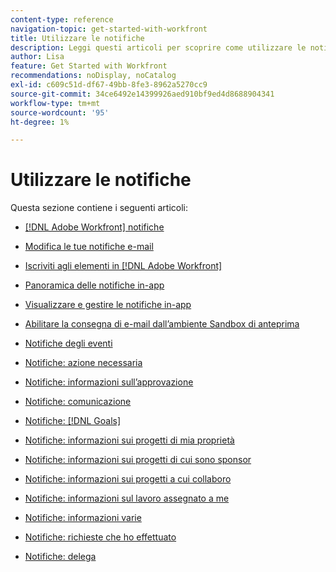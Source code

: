 ```yaml
---
content-type: reference
navigation-topic: get-started-with-workfront
title: Utilizzare le notifiche
description: Leggi questi articoli per scoprire come utilizzare le notifiche in Adobe Workfront.
author: Lisa
feature: Get Started with Workfront
recommendations: noDisplay, noCatalog
exl-id: c609c51d-df67-49bb-8fe3-8962a5270cc9
source-git-commit: 34ce6492e14399926aed910bf9ed4d8688904341
workflow-type: tm+mt
source-wordcount: '95'
ht-degree: 1%

---
```


# Utilizzare le notifiche

Questa sezione contiene i seguenti articoli:

* [[!DNL Adobe Workfront] notifiche](../../workfront-basics/using-notifications/wf-notifications.md)
* [Modifica le tue notifiche e-mail](../../workfront-basics/using-notifications/activate-or-deactivate-your-own-event-notifications.md)
* [Iscriviti agli elementi in [!DNL Adobe Workfront]](../../workfront-basics/using-notifications/subscribe-to-items-in-workfront.md)
* [Panoramica delle notifiche in-app](../../workfront-basics/using-notifications/in-app-notifications-overview.md)
* [Visualizzare e gestire le notifiche in-app](../../workfront-basics/using-notifications/view-and-manage-in-app-notifications.md)
* [Abilitare la consegna di e-mail dall’ambiente Sandbox di anteprima](../../workfront-basics/using-notifications/enable-delivery-emails-from-preview-sandbox-environment.md)
* [Notifiche degli eventi](../../workfront-basics/using-notifications/event-notifications.md)

  <!--
  <li data-mc-conditions="QuicksilverOrClassic.Draft mode"><a href="../../workfront-basics/using-notifications/opt-out-of-email-notifications.md" class="MCXref xref" xrefformat="{para}">Opt out of email notifications</a> </li>
  -->

* [Notifiche: azione necessaria](../../workfront-basics/using-notifications/notifications-action-needed.md)
* [Notifiche: informazioni sull’approvazione](../../workfront-basics/using-notifications/notifications-approval-information.md)
* [Notifiche: comunicazione](../../workfront-basics/using-notifications/notifications-communication.md)
* [Notifiche: [!DNL Goals]](../../workfront-basics/using-notifications/notifications-goals.md)
* [Notifiche: informazioni sui progetti di mia proprietà](../../workfront-basics/using-notifications/notifications-information-about-projects-i-own.md)
* [Notifiche: informazioni sui progetti di cui sono sponsor](../../workfront-basics/using-notifications/notifications-information-about-projects-i-sponsor.md)
* [Notifiche: informazioni sui progetti a cui collaboro](../../workfront-basics/using-notifications/notifications-information-about-projects-im-on.md)
* [Notifiche: informazioni sul lavoro assegnato a me](../../workfront-basics/using-notifications/notifications-information-about-work-assigned-to-me.md)
* [Notifiche: informazioni varie](../../workfront-basics/using-notifications/notifications-misc-information.md)
* [Notifiche: richieste che ho effettuato](../../workfront-basics/using-notifications/notifications-requests-i-have-made.md)
* [Notifiche: delega](../../workfront-basics/using-notifications/notifications-delegation.md)
